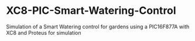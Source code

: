 # XC8-PIC-Smart-Watering-Control
Simulation of a Smart Watering control for gardens using a PIC16F877A with XC8 and Proteus for simulation
